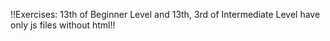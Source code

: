 !!Exercises: 13th of Beginner Level and 13th, 3rd of Intermediate Level have only js files without html!!